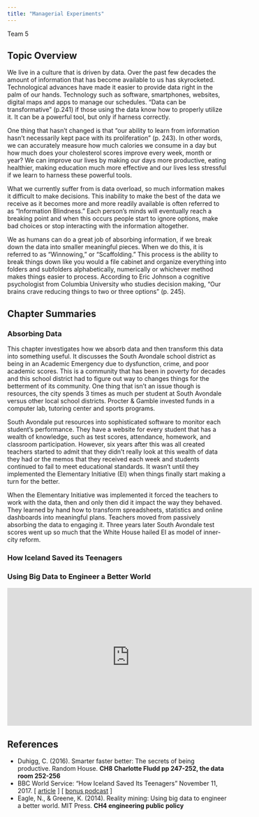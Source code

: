 ```yaml
---
title: "Managerial Experiments"
---
```


Team 5

## Topic Overview
We live in a culture that is driven by data. Over the past few decades the amount of information that has become available to us has skyrocketed. Technological advances have made it easier to provide data right in the palm of our hands. Technology such as software, smartphones, websites, digital maps and apps to manage our schedules. “Data can be transformative” (p.241) if those using the data know how to properly utilize it. It can be a powerful tool, but only if harness correctly.

One thing that hasn’t changed is that “our ability to learn from information hasn’t necessarily kept pace with its proliferation” (p. 243). In other words, we can accurately measure how much calories we consume in a day but how much does your cholesterol scores improve every week, month or year? We can improve our lives by making our days more productive, eating healthier, making education much more effective and our lives less stressful if we learn to harness these powerful tools.

What we currently suffer from is data overload, so much information makes it difficult to make decisions. This inability to make the best of the data we receive as it becomes more and more readily available is often referred to as “Information Blindness.” Each person’s minds will eventually reach a breaking point and when this occurs people start to ignore options, make bad choices or stop interacting with the information altogether.

We as humans can do a great job of absorbing information, if we break down the data into smaller meaningful pieces. When we do this, it is referred to as “Winnowing,” or “Scaffolding.” This process is the ability to break things down like you would a file cabinet and organize everything into folders and subfolders alphabetically, numerically or whichever method makes things easier to process. According to Eric Johnson a cognitive psychologist from Columbia University who studies decision making, “Our brains crave reducing things to two or three options” (p. 245).


## Chapter Summaries

### Absorbing Data
This chapter investigates how we absorb data and then transform this data into something useful. It discusses the South Avondale school district as being in an Academic Emergency due to dysfunction, crime, and poor academic scores. This is a community that has been in poverty for decades and this school district had to figure out way to changes things for the betterment of its community. One thing that isn’t an issue though is resources, the city spends 3 times as much per student at South Avondale versus other local school districts. Procter & Gamble invested funds in a computer lab, tutoring center and sports programs.

South Avondale put resources into sophisticated software to monitor each student’s performance. They have a website for every student that has a wealth of knowledge, such as test scores, attendance, homework, and classroom participation. However, six years after this was all created teachers started to admit that they didn’t really look at this wealth of data they had or the memos that they received each week and students continued to fail to meet educational standards. It wasn’t until they implemented the Elementary Initiative (EI) when things finally start making a turn for the better.

When the Elementary Initiative was implemented it forced the teachers to work with the data, then and only then did it impact the way they behaved. They learned by hand how to transform spreadsheets, statistics and online dashboards into meaningful plans. Teachers moved from passively absorbing the data to engaging it. Three years later South Avondale test scores went up so much that the White House hailed EI as model of inner-city reform.


### How Iceland Saved its Teenagers


### Using Big Data to Engineer a Better World


<iframe width="560" height="315" src="https://www.youtube.com/embed/cDbD_JSCrNo" frameborder="0" allow="accelerometer; autoplay; encrypted-media; gyroscope; picture-in-picture" allowfullscreen></iframe>


## References

*	Duhigg, C. (2016). Smarter faster better: The secrets of being productive. Random House. **CH8 Charlotte Fludd pp 247-252, the data room 252-256**  
*	BBC World Service: “How Iceland Saved Its Teenagers” November 11, 2017. [ [article](https://www.theatlantic.com/health/archive/2017/01/teens-drugs-iceland/513668/) ] [ [bonus podcast]() ]  
*	Eagle, N., & Greene, K. (2014). Reality mining: Using big data to engineer a better world. MIT Press. **CH4 engineering public policy**  





